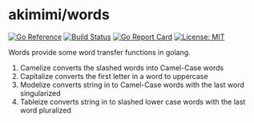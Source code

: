 akimimi/words
======================

[![Go Reference](https://pkg.go.dev/badge/github.com/akimimi/words.svg)](https://pkg.go.dev/github.com/akimimi/words)
[![Build Status](https://travis-ci.com/akimimi/words.svg?branch=master)](https://travis-ci.com/akimimi/words)
[![Go Report Card](https://goreportcard.com/badge/github.com/akimimi/words)](https://goreportcard.com/report/github.com/akimimi/words)
[![License: MIT](https://img.shields.io/badge/License-MIT-yellow.svg)](https://opensource.org/licenses/MIT)

Words provide some word transfer functions in golang.

  1. Camelize converts the slashed words into Camel-Case words
  2. Capitalize converts the first letter in a word to uppercase 
  3. Modelize converts string in to Camel-Case words with the last word singularized
  4. Tableize converts string in to slashed lower case words with the last word pluralized


